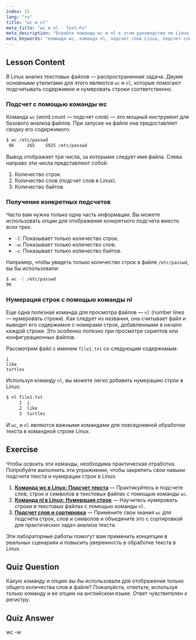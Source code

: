 ```yaml
---
index: 15
lang: "ru"
title: "wc и nl"
meta_title: "wc и nl - Text-Fu"
meta_description: "Освойте команды wc и nl в этом руководстве по Linux. Узнайте, как выполнить подсчет слов в Linux, добавить номера строк в файлы и провести базовый анализ файлов. Идеальное руководство для начинающих, чтобы улучшить навыки работы с командной строкой."
meta_keywords: "команда wc, команда nl, подсчет слов Linux, подсчет слов в файле Linux, номера строк Linux, команда nl Linux, анализ файлов, обработка текста Linux, командная строка Linux, руководство по Linux для начинающих"
---
```


## Lesson Content

В Linux анализ текстовых файлов — распространенная задача. Двумя основными утилитами для этого являются `wc` и `nl`, которые помогают подсчитывать содержимое и нумеровать строки соответственно.

### Подсчет с помощью команды wc

Команда `wc` (word count — подсчет слов) — это мощный инструмент для базового анализа файлов. При запуске на файле она предоставляет сводку его содержимого.

```bash
$ wc /etc/passwd
 96     265    5925 /etc/passwd
```

Вывод отображает три числа, за которыми следует имя файла. Слева направо эти числа представляют собой:

1.  Количество строк.
2.  Количество слов (подсчет слов в Linux).
3.  Количество байтов.

### Получение конкретных подсчетов

Часто вам нужна только одна часть информации. Вы можете использовать опции для отображения конкретного подсчета вместо всех трех.

- `-l`: Показывает только количество строк.
- `-w`: Показывает только количество слов.
- `-c`: Показывает только количество байтов.

Например, чтобы увидеть только количество строк в файле `/etc/passwd`, вы бы использовали:

```bash
$ wc -l /etc/passwd
96
```

### Нумерация строк с помощью команды nl

Еще одна полезная команда для просмотра файлов — `nl` (number lines — нумеровать строки). Как следует из названия, она считывает файл и выводит его содержимое с номерами строк, добавленными в начало каждой строки. Это особенно полезно при просмотре скриптов или конфигурационных файлов.

Рассмотрим файл с именем `file1.txt` со следующим содержимым:

```plaintext
i
like
turtles
```

Используя команду `nl`, вы можете легко добавить нумерацию строк в Linux:

```bash
$ nl file1.txt
     1	i
     2	like
     3	turtles
```

И `wc`, и `nl` являются важными командами для повседневной обработки текста в командной строке Linux.

## Exercise

Чтобы освоить эти команды, необходима практическая отработка. Попробуйте выполнить эти упражнения, чтобы закрепить свои навыки подсчета текста и нумерации строк в Linux:

1.  **[Команда wc в Linux: Подсчет текста](https://labex.io/ru/labs/linux-linux-wc-command-text-counting-219200)** — Практикуйтесь в подсчете слов, строк и символов в текстовых файлах с помощью команды `wc`.
2.  **[Команда nl в Linux: Нумерация строк](https://labex.io/ru/labs/linux-linux-nl-command-line-numbering-210988)** — Научитесь нумеровать строки в текстовых файлах с помощью команды `nl`.
3.  **[Подсчет слов и сортировка](https://labex.io/ru/labs/linux-word-count-and-sorting-388125)** — Примените свои знания `wc` для подсчета строк, слов и символов и объедините это с сортировкой для практических задач анализа текста.

Эти лабораторные работы помогут вам применить концепции в реальных сценариях и повысить уверенность в обработке текста в Linux.

## Quiz Question

Какую команду и опцию вы бы использовали для отображения только общего количества слов в файле? Пожалуйста, ответьте, используя только команду и ее опцию на английском языке. Ответ чувствителен к регистру.

## Quiz Answer

wc -w
